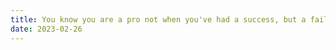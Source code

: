 ```yaml
---
title: You know you are a pro not when you've had a success, but a failure
date: 2023-02-26
---
```


